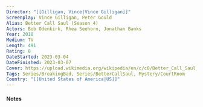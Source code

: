 ```yaml
---
Director: "[[Gilligan, Vince|Vince Gilligan]]"
Screenplay: Vince Gilligan, Peter Gould
Alias: Better Call Saul (Season 4)
Actors: Bob Odenkirk, Rhea Seehorn, Jonathan Banks
Year: 2018
Medium: TV
Length: 491
Rating: 8
DateStarted: 2023-03-04
DateFinished: 2023-03-07
Cover: https://upload.wikimedia.org/wikipedia/en/c/c0/Better_Call_Saul_season_4.jpg
Tags: Series/BreakingBad, Series/BetterCallSaul, Mystery/CourtRoom 
Country: "[[United States of America|US]]"
---
```

#### Notes
